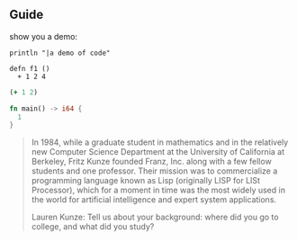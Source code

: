 ## Guide

show you a demo:

```
println "|a demo of code"
```

```cirru
defn f1 ()
  + 1 2 4
```

```clojure
(+ 1 2)
```

```rust
fn main() -> i64 {
  1
}
```

> In 1984, while a graduate student in mathematics and in the relatively new Computer Science Department at the University of California at Berkeley, Fritz Kunze founded Franz, Inc. along with a few fellow students and one professor. Their mission was to commercialize a programming language known as Lisp (originally LISP for LISt Processor), which for a moment in time was the most widely used in the world for artificial intelligence and expert system applications.
>
> Lauren Kunze: Tell us about your background: where did you go to college, and what did you study?

